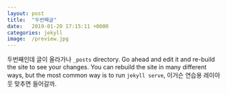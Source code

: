 ```yaml
---
layout: post
title:  "두번째글"
date:   2019-01-20 17:15:11 +0000
categories: jekyll
image:  /preview.jpg
---
```

두번째인데 글이 올라가나 `_posts` directory. Go ahead and edit it and re-build the site to see your changes. You can rebuild the site in many different ways, but the most common way is to run `jekyll serve`, 이거슨 연습용 레이아웃 맞추면 들어갈까.
